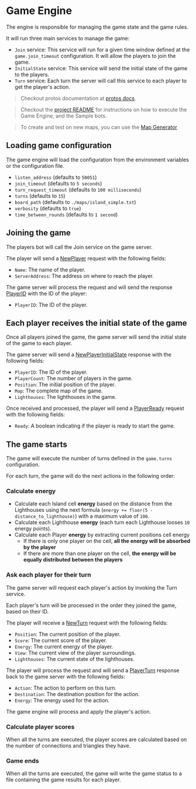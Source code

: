 # Game Engine
The engine is responsible for managing the game state and the game rules.

It will run three main services to manage the game:
- `Join` service: This service will run for a given time window defined at the `game.join_timeout` configuration. It will allow the players to join the game.
- `InitialState` service: This service will send the initial state of the game to the players.
- `Turn` service: Each turn the server will call this service to each player to get the player's action.

> Checkout protos documentation at [protos docs](protos.md).

> Checkout the [project README](../README.md) for instructions on how to execute the Game Engine, and the Sample bots.

> To create and test on new maps, you can use the [Map Generator](https://dovixman.github.io/lighthouses_map_generator/)

## Loading game configuration
The game engine will load the configuration from the environment variables or the configuration file.

- `listen_address` (defaults to `50051`)
- `join_timeout` (defaults to `5 seconds`)
- `turn_request_timeout` (defaults to `100 milliseconds`)
- `turns` (defaults to `15`)
- `board_path` (defaults to `./maps/island_simple.txt`)
- `verbosity` (defaults to `true`)
- `time_between_rounds` (defaults to `1 second`)

## Joining the game
The players bot will call the Join service on the game server.

The player will send a [NewPlayer](protos.md#newplayer) request with the following fields:
- `Name`: The name of the player.
- `ServerAddress`: The address on where to reach the player.

The game server will process the request and will send the response [PlayerID](protos.md#playerid) with the ID of the player:
- `PlayerID`: The ID of the player.

## Each player receives the initial state of the game
Once all players joined the game, the game server will send the initial state of the game to each player.

The game server will send a [NewPlayerInitialState](protos.md#newplayerinitialstate) response with the following fields:
- `PlayerID`: The ID of the player.
- `PlayerCount`: The number of players in the game.
- `Position`: The initial position of the player.
- `Map`: The complete map of the game.
- `Lighthouses`: The lighthouses in the game.

Once received and processed, the player will send a [PlayerReady](protos.md#playerready) request with the following fields:
- `Ready`: A boolean indicating if the player is ready to start the game.

## The game starts
The game will execute the number of turns defined in the `game.turns` configuration.

For each turn, the game will do the next actions in the following order:

### Calculate energy
- Calculate each Island cell **energy** based on the distance from the Lighthouses using the next formula (`energy += floor(5 - distance_to_lighthouse)`) with a maximum value of `100`.
- Calculate each Lighthouse **energy** (each turn each Lighthouse looses `10` energy points).
- Calculate each Player **energy** by extracting current positions cell energy
  - If there is only one player on the cell, **all the energy will be absorbed by the player**
  - If there are more than one player on the cell, **the energy will be equally distributed between the players**

### Ask each player for their turn
The game server will request each player's action by invoking the Turn service.

Each player's turn will be processed in the order they joined the game, based on their ID.

The player will receive a [NewTurn](protos.md#newturn) request with the following fields:
  - `Position`: The current position of the player.
  - `Score`: The current score of the player.
  - `Energy`: The current energy of the player.
  - `View`: The current view of the player surroundings.
  - `Lighthouses`: The current state of the lighthouses.

The player will process the request and will send a [PlayerTurn](protos.md#newaction) response back to the game server with the following fields:
  - `Action`: The action to perform on this turn.
  - `Destination`: The destination position for the action.
  - `Energy`: The energy used for the action.

The game engine will process and apply the player's action.

### Calculate player scores
When all the turns are executed, the player scores are calculated based on the number of connections and triangles they have.

### Game ends
When all the turns are executed, the game will write the game status to a file containing the game results for each player.
